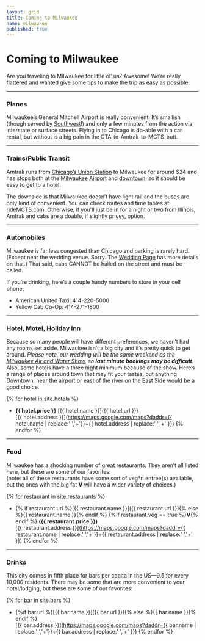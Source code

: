 ```yaml
---
layout: grid
title: Coming to Milwaukee
name: milwaukee
published: true
---
```


# Coming to Milwaukee

Are you traveling to Milwaukee for little ol’ us? Awesome! We’re really flattered
and wanted give some tips to make the trip as easy as possible.

---

### Planes

Milwaukee’s General Mitchell Airport is really convenient. It’s smallish (though
served by [Southwest](http://southwest.com/)!) and only a few minutes from the action
via interstate or surface streets. Flying in to Chicago is do-able with a car rental,
but without is a big pain in the CTA-to-Amtrak-to-MCTS-butt.

---

### Trains/Public Transit

Amtrak runs from [Chicago’s Union Station](http://www.amtrak.com/servlet/ContentServer?pagename=am/am2Station/Station_Page&code=CHI)
to Milwaukee for around $24 and has stops both at the [Milwaukee Airport](http://www.amtrak.com/servlet/ContentServer?pagename=am/am2Station/Station_Page&code=MKA)
and [downtown](http://www.amtrak.com/servlet/ContentServer?pagename=am/am2Station/Station_Page&code=MKE),
so it should be easy to get to a hotel.

The downside is that Milwaukee doesn’t have light rail and the buses are only kind
of convenient. You can check routes and time tables at [rideMCTS.com](http://ridemcts.com/).
Otherwise, if you'll just be in for a night or two from Illinois, Amtrak and cabs
are a doable, if slightly pricey, option.

---

### Automobiles

Milwaukee is far less congested than Chicago and parking is rarely hard. (Except
near the wedding venue. Sorry. The [Wedding Page](/wedding/) has more details on
that.) That said, cabs CANNOT be hailed on the street and must be called.

If you’re drinking, here’s a couple handy numbers to store in your cell phone:

- American United Taxi: 414-220-5000
- Yellow Cab Co-Op: 414-271-1800

---

### Hotel, Motel, Holiday Inn

Because so many people will have different preferences, we haven’t had any rooms
set aside. Milwaukee isn’t a big city and it’s pretty quick to get around. _Please
note, our wedding will be the same weekend as the [Milwaukee Air and Water Show](http://www.milwaukeeairshow.com/),
so **last minute bookings may be difficult**._ Also, some hotels have a three night
minimum because of the show. Here’s a range of places around town that may fit your
tastes, but anything Downtown, near the airport or east of the river on the East
Side would be a good choice. 

{% for hotel in site.hotels %}
- **{{ hotel.price }}** [{{ hotel.name }}]({{ hotel.url }})  
[{{ hotel.address }}](https://maps.google.com/maps?daddr={{ hotel.name | replace:' ','+'}}+{{ hotel.address | replace:' ','+' }})
{% endfor %}

---

### Food

Milwaukee has a shocking number of great restaurants. They aren’t all listed here,
but these are some of our favorites:  
(note: all of these restaurants have some sort of veg*n entree(s) available, but 
the ones with the big fat **V** will have a wider variety of choices.)

{% for restaurant in site.restaurants %}
- {% if restaurant.url %}[{{ restaurant.name }}]({{ restaurant.url }}){% else %}{{ restaurant.name }}{% endif %} {%if restaurant.veg == true %}**V**{% endif %} **({{ restaurant.price }})**  
[{{ restaurant.address }}](https://maps.google.com/maps?daddr={{ restaurant.name | replace:' ','+'}}+{{ restaurant.address | replace:' ','+' }})
{% endfor %}

---

### Drinks

This city comes in fifth place for bars per capita in the US—9.5 for every 10,000
residents. There may be some that are more convenient to your hotel/lodging, but
these are some of our favorites:

{% for bar in site.bars %}
- {%if bar.url %}[{{ bar.name }}]({{ bar.url }}){% else %}{{ bar.name }}{% endif %}  
[{{ bar.address }}](https://maps.google.com/maps?daddr={{ bar.name | replace:' ','+'}}+{{ bar.address | replace:' ','+' }})
{% endfor %}  
